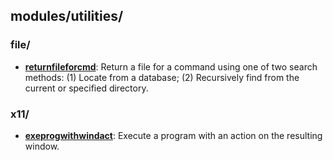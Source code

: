 
## modules/utilities/

### file/

* [**returnfileforcmd**](file/returnfileforcmd): Return a file for a command using one of two search methods: (1) Locate from a database; (2) Recursively find from the current or specified directory.

### x11/

* [**exeprogwithwindact**](x11/exeprogwithwindact): Execute a program with an action on the resulting window.
